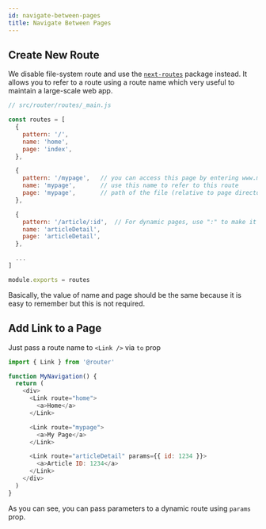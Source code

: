 ```yaml
---
id: navigate-between-pages
title: Navigate Between Pages
---
```


## Create New Route

We disable file-system route and use the [```next-routes```](https://github.com/fridays/next-routes) package instead. It allows you to refer to a route using a route name which very useful to maintain a large-scale web app.


```javascript
// src/router/routes/_main.js

const routes = [
  {
    pattern: '/',
    name: 'home',
    page: 'index',
  },

  {
    pattern: '/mypage',   // you can access this page by entering www.mydomain.com/mypage
    name: 'mypage',       // use this name to refer to this route
    page: 'mypage',       // path of the file (relative to page directory)
  },

  {
    pattern: '/article/:id',  // For dynamic pages, use ":" to make it a variable
    name: 'articleDetail',
    page: 'articleDetail',
  },

  ...
]

module.exports = routes

```

Basically, the value of name and page should be the same because it is easy to remember but this is not required.

## Add Link to a Page

Just pass a route name to ```<Link />``` via ```to``` prop

```javascript
import { Link } from '@router'

function MyNavigation() {
  return (
    <div>
      <Link route="home">
        <a>Home</a>
      </Link>

      <Link route="mypage">
        <a>My Page</a>
      </Link>

      <Link route="articleDetail" params={{ id: 1234 }}>
        <a>Article ID: 1234</a>
      </Link>
    </div>
  )
}

```
As you can see, you can pass parameters to a dynamic route using ```params``` prop.
